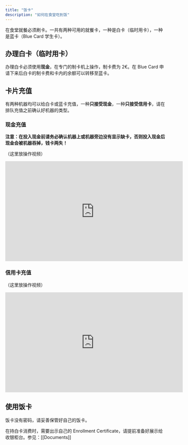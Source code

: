 ```yaml
---
title: "饭卡"
description: "如何在食堂吃到饭"
---
```


在食堂就餐必须刷卡。一共有两种可用的就餐卡，一种是白卡（临时用卡），一种是蓝卡（Blue Card 学生卡）。

## 办理白卡（临时用卡）

办理白卡必须使用**现金**，在专门的制卡机上操作，制卡费为 2€。在 Blue Card 申请下来后白卡的制卡费和卡内的余额可以转移至蓝卡。

## 卡片充值

有两种机器均可以给白卡或蓝卡充值，一种**只接受现金**，一种**只接受信用卡**，请在排队充值之前确认好机器的类型。

### 现金充值

**注意：在投入现金前请务必确认机器上或机器旁边没有显示缺卡，否则投入现金后现金会被机器吞掉，钱卡两失！**

（这里放操作视频）

<iframe width="560" height="315" src="https://www.youtube.com/embed/a3ICNMQW7Ok?si=sWmLfnZ5qOV5yv7z" title="YouTube video player" frameborder="0" allow="accelerometer; autoplay; clipboard-write; encrypted-media; gyroscope; picture-in-picture; web-share" referrerpolicy="strict-origin-when-cross-origin" allowfullscreen></iframe>

### 信用卡充值

（这里放操作视频）

<iframe width="560" height="315" src="https://www.youtube.com/embed/a3ICNMQW7Ok?si=sWmLfnZ5qOV5yv7z" title="YouTube video player" frameborder="0" allow="accelerometer; autoplay; clipboard-write; encrypted-media; gyroscope; picture-in-picture; web-share" referrerpolicy="strict-origin-when-cross-origin" allowfullscreen></iframe>

## 使用饭卡

饭卡没有密码，请妥善保管好自己的饭卡。

在持白卡消费时，需要出示自己的 Enrollment Certificate，请提前准备好展示给收银柜台。参见：[[Documents]]

